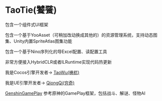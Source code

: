 # TaoTie(饕餮)

包含一个组件式UI框架

包含一个基于YooAsset（可稍加改动换成其他的）的资源管理系统，支持动态图集、Unity内置SpriteAtlas图集功能

包含一个基于Nino序列化的导Excel配置、读配置工具

非常方便接入HybridCLR或者ILRuntime实现代码热更新

我是Cocos引擎开发者-> [TaoWu(梼杌)](https://github.com/526077247/TaoWu)

我是UE引擎开发者-> [QiongQi(穷奇)](https://github.com/526077247/QiongQi)

[GenshinGamePlay](https://github.com/526077247/GenshinGamePlay) 参考原神的GamePlay框架，包括战斗、解谜、怪物AI

